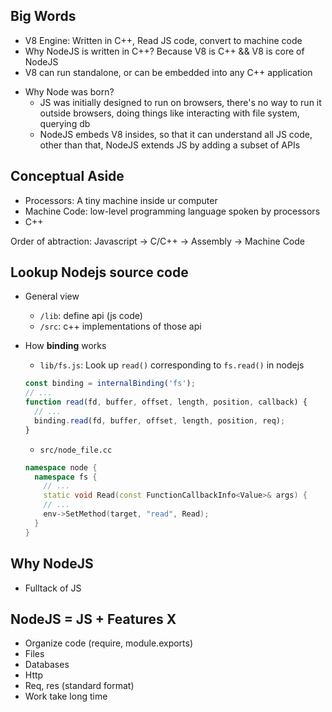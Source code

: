 ## Big Words
* V8 Engine: Written in C++, Read JS code, convert to machine code
* Why NodeJS is written in C++? Because V8 is C++ && V8 is core of NodeJS
* V8 can run standalone, or can be embedded into any C++ application
- Why Node was born? 
  - JS was initially designed to run on browsers, there's no way to run it outside browsers, doing things like interacting with file system, querying db
  - NodeJS embeds V8 insides, so that it can understand all JS code, other than that, NodeJS extends JS by adding a subset of APIs

## Conceptual Aside
* Processors: A tiny machine inside ur computer
* Machine Code: low-level programming language spoken by processors
* C++

Order of abtraction: Javascript -> C/C++ -> Assembly -> Machine Code

## Lookup Nodejs source code
- General view
  - `/lib`: define api (js code)
  - `/src`: c++ implementations of those api

- How __binding__ works
  - `lib/fs.js`: Look up `read()` corresponding to `fs.read()` in nodejs
  
  ```js
  const binding = internalBinding('fs');
  // ...
  function read(fd, buffer, offset, length, position, callback) {
    // ...
    binding.read(fd, buffer, offset, length, position, req);
  }
  ```
  
  - `src/node_file.cc`
  
  ```c++
  namespace node {
    namespace fs {
      // ...
      static void Read(const FunctionCallbackInfo<Value>& args) {
      // ...
      env->SetMethod(target, "read", Read);
    }
  }
  ```

## Why NodeJS
- Fulltack of JS

## NodeJS = JS + Features X
- Organize code (require, module.exports)
- Files
- Databases
- Http
- Req, res (standard format)
- Work take long time
